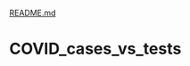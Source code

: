 [README.md](https://github.com/antonioneto223/COVID_cases_vs_tests/files/6989465/README.md)
# COVID_cases_vs_tests
